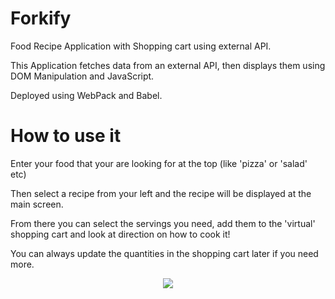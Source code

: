 # Forkify

Food Recipe Application with Shopping cart using external API.

This Application fetches data from an external API, then displays them using DOM Manipulation and JavaScript. 

Deployed using WebPack and Babel.

# How to use it

Enter your food that your are looking for at the top (like 'pizza' or 'salad' etc)

Then select a recipe from your left and the recipe will be displayed at the main screen. 

From there you can select the servings you need, add them to the 'virtual' shopping cart and look at direction on how to cook it!

You can always update the quantities in the shopping cart later if you need more.

<p align="center">
  <img width="auto" height="auto" src="https://i.ibb.co/3YdJgmy/fork.png">
</p>

